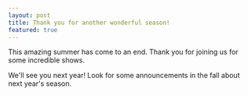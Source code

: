 ```yaml
---
layout: post
title: Thank you for another wonderful season!
featured: true
---
```


This amazing summer has come to an end. Thank you for joining us for some
incredible shows.

We'll see you next year! Look for some announcements in the fall about next year's
season.

